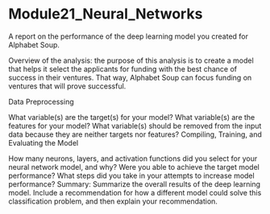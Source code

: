 # Module21_Neural_Networks
A report on the performance of the deep learning model you created for Alphabet Soup.

Overview of the analysis: the purpose of this analysis is to create a model that helps it select the applicants for funding with the best chance of success in their ventures. That way, Alphabet Soup can focus funding on ventures that will prove successful.

Data Preprocessing

What variable(s) are the target(s) for your model?
What variable(s) are the features for your model?
What variable(s) should be removed from the input data because they are neither targets nor features?
Compiling, Training, and Evaluating the Model

How many neurons, layers, and activation functions did you select for your neural network model, and why?
Were you able to achieve the target model performance?
What steps did you take in your attempts to increase model performance?
Summary: Summarize the overall results of the deep learning model. Include a recommendation for how a different model could solve this classification problem, and then explain your recommendation.
